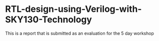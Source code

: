 # RTL-design-using-Verilog-with-SKY130-Technology
This is a report that is submitted as an evaluation for the 5 day workshop
